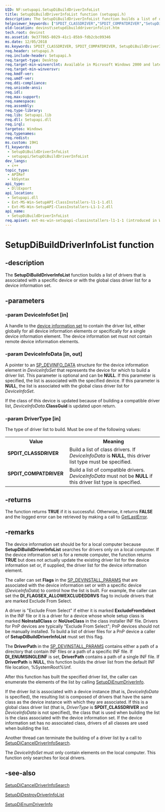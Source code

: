 ```yaml
---
UID: NF:setupapi.SetupDiBuildDriverInfoList
title: SetupDiBuildDriverInfoList function (setupapi.h)
description: The SetupDiBuildDriverInfoList function builds a list of drivers that is associated with a specific device or with the global class driver list for a device information set.
helpviewer_keywords: ["SPDIT_CLASSDRIVER","SPDIT_COMPATDRIVER","SetupDiBuildDriverInfoList","SetupDiBuildDriverInfoList function [Device and Driver Installation]","devinst.setupdibuilddriverinfolist","di-rtns_dd9aa1be-1a67-4cc6-8a06-5db71eecd322.xml","setupapi/SetupDiBuildDriverInfoList"]
old-location: devinst\setupdibuilddriverinfolist.htm
tech.root: devinst
ms.assetid: 9e377865-8029-41c1-85b9-fdb2cbc09346
ms.date: 12/05/2018
ms.keywords: SPDIT_CLASSDRIVER, SPDIT_COMPATDRIVER, SetupDiBuildDriverInfoList, SetupDiBuildDriverInfoList function [Device and Driver Installation], devinst.setupdibuilddriverinfolist, di-rtns_dd9aa1be-1a67-4cc6-8a06-5db71eecd322.xml, setupapi/SetupDiBuildDriverInfoList
req.header: setupapi.h
req.include-header: Setupapi.h
req.target-type: Desktop
req.target-min-winverclnt: Available in Microsoft Windows 2000 and later versions of Windows.
req.target-min-winversvr: 
req.kmdf-ver: 
req.umdf-ver: 
req.ddi-compliance: 
req.unicode-ansi: 
req.idl: 
req.max-support: 
req.namespace: 
req.assembly: 
req.type-library: 
req.lib: Setupapi.lib
req.dll: Setupapi.dll
req.irql: 
targetos: Windows
req.typenames: 
req.redist: 
ms.custom: 19H1
f1_keywords:
 - SetupDiBuildDriverInfoList
 - setupapi/SetupDiBuildDriverInfoList
dev_langs:
 - c++
topic_type:
 - APIRef
 - kbSyntax
api_type:
 - DllExport
api_location:
 - Setupapi.dll
 - Ext-MS-Win-SetupAPI-ClassInstallers-l1-1-1.dll
 - Ext-MS-Win-SetupAPI-ClassInstallers-L1-1-2.dll
api_name:
 - SetupDiBuildDriverInfoList
req.apiset: ext-ms-win-setupapi-classinstallers-l1-1-1 (introduced in Windows 8.1)
---
```


# SetupDiBuildDriverInfoList function


## -description

The <b>SetupDiBuildDriverInfoList</b> function builds a list of drivers that is associated with a specific device or with the global class driver list for a device information set.

## -parameters

### -param DeviceInfoSet [in]

A handle to the <a href="/windows-hardware/drivers/install/device-information-sets">device information set</a> to contain the driver list, either globally for all device information elements or specifically for a single device information element. The device information set must not contain remote device information elements.

### -param DeviceInfoData [in, out]

A pointer to an <a href="/windows/desktop/api/setupapi/ns-setupapi-sp_devinfo_data">SP_DEVINFO_DATA</a> structure for the device information element in <i>DeviceInfoSet</i> that represents the device for which to build a driver list. This parameter is optional and can be <b>NULL</b>. If this parameter is specified, the list is associated with the specified device. If this parameter is <b>NULL</b>, the list is associated with the global class driver list for <i>DeviceInfoSet</i>. 

If the class of this device is updated because of building a compatible driver list, <i>DeviceInfoData.</i><b>ClassGuid</b> is updated upon return.

### -param DriverType [in]

The type of driver list to build. Must be one of the following values:

<table>
<tr>
<th>Value</th>
<th>Meaning</th>
</tr>
<tr>
<td width="40%"><a id="SPDIT_CLASSDRIVER"></a><a id="spdit_classdriver"></a><dl>
<dt><b>SPDIT_CLASSDRIVER</b></dt>
</dl>
</td>
<td width="60%">
Build a list of class drivers. If <i>DeviceInfoData</i> is <b>NULL</b>, this driver list type must be specified.

</td>
</tr>
<tr>
<td width="40%"><a id="SPDIT_COMPATDRIVER"></a><a id="spdit_compatdriver"></a><dl>
<dt><b>SPDIT_COMPATDRIVER</b></dt>
</dl>
</td>
<td width="60%">
Build a list of compatible drivers. <i>DeviceInfoData</i> must not be <b>NULL</b> if this driver list type is specified.

</td>
</tr>
</table>

## -returns

The function returns <b>TRUE</b> if it is successful. Otherwise, it returns <b>FALSE</b> and the logged error can be retrieved by making a call to <a href="/windows/desktop/api/errhandlingapi/nf-errhandlingapi-getlasterror">GetLastError</a>.

## -remarks

The device information set should be for a local computer because <b>SetupDiBuildDriverInfoList</b> searches for drivers only on a local computer. If the device information set is for a remote computer, the function returns <b>TRUE</b> but does not actually update the existing driver list for the device information set or, if supplied, the driver list for the device information element.

The caller can set <b>Flags</b> in the <a href="/windows/desktop/api/setupapi/ns-setupapi-sp_devinstall_params_a">SP_DEVINSTALL_PARAMS</a> that are associated with the device information set or with a specific device (<i>DeviceInfoData</i>) to control how the list is built. For example, the caller can set the <b>DI_FLAGSEX_ALLOWEXCLUDEDDRVS</b> flag to include drivers that are marked Exclude From Select.

A driver is "Exclude From Select" if either it is marked <b>ExcludeFromSelect</b> in the INF file or it is a driver for a device whose whole setup class is marked <b>NoInstallClass</b> or <b>NoUseClass</b> in the class installer INF file. Drivers for PnP devices are typically "Exclude From Select"; PnP devices should not be manually installed. To build a list of driver files for a PnP device a caller of <b>SetupDiBuildDriverInfoList</b> must set this flag. 

The <b>DriverPath</b> in the <a href="/windows/desktop/api/setupapi/ns-setupapi-sp_devinstall_params_a">SP_DEVINSTALL_PARAMS</a> contains either a path of a directory that contain INF files or a path of a specific INF file. If <b>DI_ENUMSINGLEINF</b> is set, <b>DriverPath</b> contains a path of a single INF file. If <b>DriverPath</b> is <b>NULL</b>, this function builds the driver list from the default INF file location, %SystemRoot%\inf. 

After this function has built the specified driver list, the caller can enumerate the elements of the list by calling <a href="/windows/desktop/api/setupapi/nf-setupapi-setupdienumdriverinfoa">SetupDiEnumDriverInfo</a>.

If the driver list is associated with a device instance (that is, <i>DeviceInfoData</i> is specified), the resulting list is composed of drivers that have the same class as the device instance with which they are associated. If this is a global class driver list (that is, <i>DriverType</i> is <b>SPDIT_CLASSDRIVER</b> and <i>DeviceInfoData</i> is not specified), the class that is used when building the list is the class associated with the device information set. If the device information set has no associated class, drivers of all classes are used when building the list.

Another thread can terminate the building of a driver list by a call to <a href="/windows/desktop/api/setupapi/nf-setupapi-setupdicanceldriverinfosearch">SetupDiCancelDriverInfoSearch</a>.

The <i>DeviceInfoSet</i> must only contain elements on the local computer. This function only searches for local drivers.

## -see-also

<a href="/windows/desktop/api/setupapi/nf-setupapi-setupdicanceldriverinfosearch">SetupDiCancelDriverInfoSearch</a>



<a href="/windows/desktop/api/setupapi/nf-setupapi-setupdidestroydriverinfolist">SetupDiDestroyDriverInfoList</a>



<a href="/windows/desktop/api/setupapi/nf-setupapi-setupdienumdriverinfoa">SetupDiEnumDriverInfo</a>

